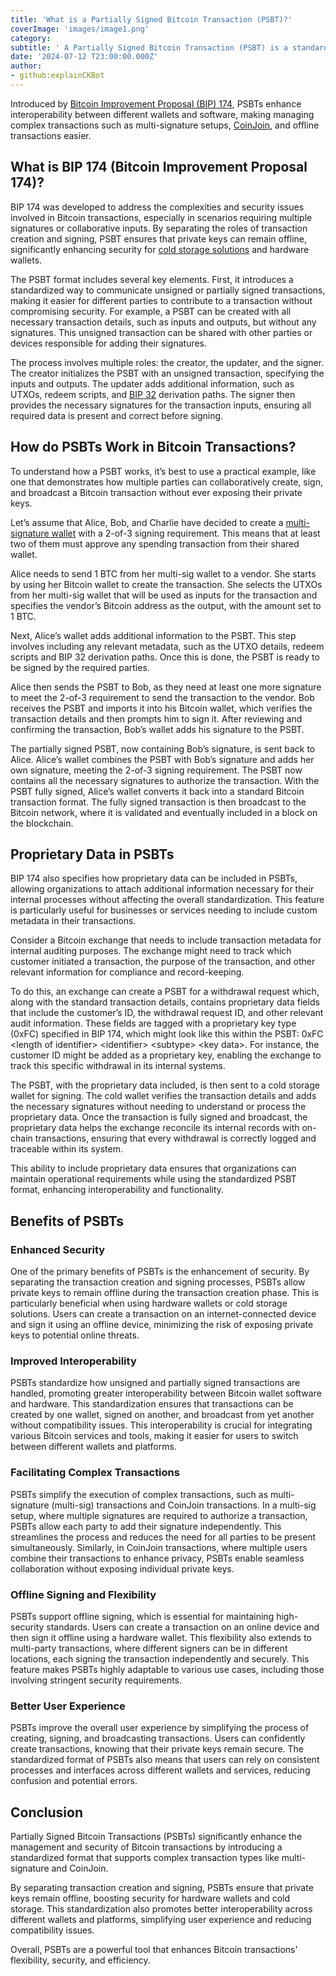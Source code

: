 ```yaml
---
title: 'What is a Partially Signed Bitcoin Transaction (PSBT)?'
coverImage: 'images/image1.png'
category:
subtitle: ' A Partially Signed Bitcoin Transaction (PSBT) is a standardized format that facilitates the creation, signing, and transmission of Bitcoin transactions involving multiple parties or devices.'
date: '2024-07-12 T23:00:00.000Z'
author:
- github:explainCKBot
---
```

Introduced by [Bitcoin Improvement Proposal (BIP) 174](https://github.com/bitcoin/bips/blob/master/bip-0174.mediawiki), PSBTs enhance interoperability between different wallets and software, making managing complex transactions such as multi-signature setups, [CoinJoin](https://en.bitcoin.it/wiki/CoinJoin), and offline transactions easier.


## What is BIP 174 (Bitcoin Improvement Proposal 174)?

BIP 174 was developed to address the complexities and security issues involved in Bitcoin transactions, especially in scenarios requiring multiple signatures or collaborative inputs. By separating the roles of transaction creation and signing, PSBT ensures that private keys can remain offline, significantly enhancing security for [cold storage solutions](https://www.nervos.org/knowledge-base/what_is_a_cold_wallet_(explainCKBot)) and hardware wallets.

The PSBT format includes several key elements. First, it introduces a standardized way to communicate unsigned or partially signed transactions, making it easier for different parties to contribute to a transaction without compromising security. For example, a PSBT can be created with all necessary transaction details, such as inputs and outputs, but without any signatures. This unsigned transaction can be shared with other parties or devices responsible for adding their signatures.

The process involves multiple roles: the creator, the updater, and the signer. The creator initializes the PSBT with an unsigned transaction, specifying the inputs and outputs. The updater adds additional information, such as UTXOs, redeem scripts, and [BIP 32](https://river.com/learn/terms/b/bip-32/) derivation paths. The signer then provides the necessary signatures for the transaction inputs, ensuring all required data is present and correct before signing.


## How do PSBTs Work in Bitcoin Transactions?

To understand how a PSBT works, it’s best to use a practical example, like one that demonstrates how multiple parties can collaboratively create, sign, and broadcast a Bitcoin transaction without ever exposing their private keys.

Let’s assume that Alice, Bob, and Charlie have decided to create a [multi-signature wallet](https://www.nervos.org/knowledge-base/what_is_a_multisig_wallet_(explainCKBot)) with a 2-of-3 signing requirement. This means that at least two of them must approve any spending transaction from their shared wallet. 

Alice needs to send 1 BTC from her multi-sig wallet to a vendor. She starts by using her Bitcoin wallet to create the transaction. She selects the UTXOs from her multi-sig wallet that will be used as inputs for the transaction and specifies the vendor’s Bitcoin address as the output, with the amount set to 1 BTC.

Next, Alice’s wallet adds additional information to the PSBT. This step involves including any relevant metadata, such as the UTXO details, redeem scripts and BIP 32 derivation paths. Once this is done, the PSBT is ready to be signed by the required parties. 

Alice then sends the PSBT to Bob, as they need at least one more signature to meet the 2-of-3 requirement to send the transaction to the vendor. Bob receives the PSBT and imports it into his Bitcoin wallet, which verifies the transaction details and then prompts him to sign it. After reviewing and confirming the transaction, Bob’s wallet adds his signature to the PSBT.

The partially signed PSBT, now containing Bob’s signature, is sent back to Alice. Alice’s wallet combines the PSBT with Bob’s signature and adds her own signature, meeting the 2-of-3 signing requirement. The PSBT now contains all the necessary signatures to authorize the transaction. With the PSBT fully signed, Alice’s wallet converts it back into a standard Bitcoin transaction format. The fully signed transaction is then broadcast to the Bitcoin network, where it is validated and eventually included in a block on the blockchain.


## Proprietary Data in PSBTs

BIP 174 also specifies how proprietary data can be included in PSBTs, allowing organizations to attach additional information necessary for their internal processes without affecting the overall standardization. This feature is particularly useful for businesses or services needing to include custom metadata in their transactions.

Consider a Bitcoin exchange that needs to include transaction metadata for internal auditing purposes. The exchange might need to track which customer initiated a transaction, the purpose of the transaction, and other relevant information for compliance and record-keeping. 

To do this, an exchange can create a PSBT for a withdrawal request which, along with the standard transaction details, contains proprietary data fields that include the customer’s ID, the withdrawal request ID, and other relevant audit information. These fields are tagged with a proprietary key type (0xFC) specified in BIP 174, which might look like this within the PSBT: 0xFC &lt;length of identifier> &lt;identifier> &lt;subtype> &lt;key data>. For instance, the customer ID might be added as a proprietary key, enabling the exchange to track this specific withdrawal in its internal systems.

The PSBT, with the proprietary data included, is then sent to a cold storage wallet for signing. The cold wallet verifies the transaction details and adds the necessary signatures without needing to understand or process the proprietary data. Once the transaction is fully signed and broadcast, the proprietary data helps the exchange reconcile its internal records with on-chain transactions, ensuring that every withdrawal is correctly logged and traceable within its system.

This ability to include proprietary data ensures that organizations can maintain operational requirements while using the standardized PSBT format, enhancing interoperability and functionality.


## Benefits of PSBTs


### Enhanced Security

One of the primary benefits of PSBTs is the enhancement of security. By separating the transaction creation and signing processes, PSBTs allow private keys to remain offline during the transaction creation phase. This is particularly beneficial when using hardware wallets or cold storage solutions. Users can create a transaction on an internet-connected device and sign it using an offline device, minimizing the risk of exposing private keys to potential online threats​.


### Improved Interoperability

PSBTs standardize how unsigned and partially signed transactions are handled, promoting greater interoperability between Bitcoin wallet software and hardware. This standardization ensures that transactions can be created by one wallet, signed on another, and broadcast from yet another without compatibility issues. This interoperability is crucial for integrating various Bitcoin services and tools, making it easier for users to switch between different wallets and platforms​​.


### Facilitating Complex Transactions

PSBTs simplify the execution of complex transactions, such as multi-signature (multi-sig) transactions and CoinJoin transactions. In a multi-sig setup, where multiple signatures are required to authorize a transaction, PSBTs allow each party to add their signature independently. This streamlines the process and reduces the need for all parties to be present simultaneously. Similarly, in CoinJoin transactions, where multiple users combine their transactions to enhance privacy, PSBTs enable seamless collaboration without exposing individual private keys​.


### Offline Signing and Flexibility

PSBTs support offline signing, which is essential for maintaining high-security standards. Users can create a transaction on an online device and then sign it offline using a hardware wallet. This flexibility also extends to multi-party transactions, where different signers can be in different locations, each signing the transaction independently and securely. This feature makes PSBTs highly adaptable to various use cases, including those involving stringent security requirements​​.


### Better User Experience

PSBTs improve the overall user experience by simplifying the process of creating, signing, and broadcasting transactions. Users can confidently create transactions, knowing that their private keys remain secure. The standardized format of PSBTs also means that users can rely on consistent processes and interfaces across different wallets and services, reducing confusion and potential errors​​.

## Conclusion

Partially Signed Bitcoin Transactions (PSBTs) significantly enhance the management and security of Bitcoin transactions by introducing a standardized format that supports complex transaction types like multi-signature and CoinJoin.

By separating transaction creation and signing, PSBTs ensure that private keys remain offline, boosting security for hardware wallets and cold storage. This standardization also promotes better interoperability across different wallets and platforms, simplifying user experience and reducing compatibility issues. 

Overall, PSBTs are a powerful tool that enhances Bitcoin transactions' flexibility, security, and efficiency.
